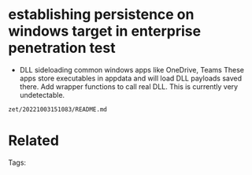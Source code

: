 # establishing persistence on windows target in enterprise penetration test
- DLL sideloading common windows apps like OneDrive, Teams
These apps store executables in appdata and will load DLL payloads saved there.
Add wrapper functions to call real DLL.
This is currently very undetectable.

` zet/20221003151083/README.md `

# Related


Tags:

    
